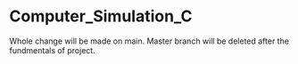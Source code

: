 # Computer_Simulation_C

Whole change will be made on main.
Master branch will be deleted after the fundmentals of project.
